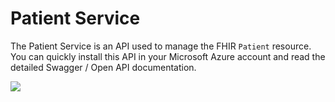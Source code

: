 # Patient Service

The Patient Service is an API used to manage the FHIR `Patient` resource. You can quickly install this API in your Microsoft Azure account and read the detailed Swagger / Open API documentation.

 [![](http://azuredeploy.net/deploybutton.png)](https://github.com/medicloudconnect/LISConnector.FHIR.PatientService)




